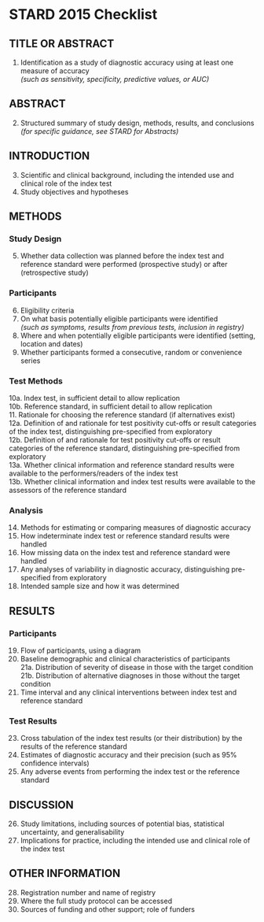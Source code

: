 # STARD 2015 Checklist

## TITLE OR ABSTRACT

1. Identification as a study of diagnostic accuracy using at least one measure of accuracy  
   *(such as sensitivity, specificity, predictive values, or AUC)*

## ABSTRACT

2. Structured summary of study design, methods, results, and conclusions  
   *(for specific guidance, see STARD for Abstracts)*

## INTRODUCTION

3. Scientific and clinical background, including the intended use and clinical role of the index test  
4. Study objectives and hypotheses

## METHODS

### Study Design

5. Whether data collection was planned before the index test and reference standard were performed (prospective study) or after (retrospective study)

### Participants

6. Eligibility criteria  
7. On what basis potentially eligible participants were identified  
   *(such as symptoms, results from previous tests, inclusion in registry)*  
8. Where and when potentially eligible participants were identified (setting, location and dates)  
9. Whether participants formed a consecutive, random or convenience series

### Test Methods

10a. Index test, in sufficient detail to allow replication  
10b. Reference standard, in sufficient detail to allow replication  
11. Rationale for choosing the reference standard (if alternatives exist)  
12a. Definition of and rationale for test positivity cut-offs or result categories of the index test, distinguishing pre-specified from exploratory  
12b. Definition of and rationale for test positivity cut-offs or result categories of the reference standard, distinguishing pre-specified from exploratory  
13a. Whether clinical information and reference standard results were available to the performers/readers of the index test  
13b. Whether clinical information and index test results were available to the assessors of the reference standard

### Analysis

14. Methods for estimating or comparing measures of diagnostic accuracy  
15. How indeterminate index test or reference standard results were handled  
16. How missing data on the index test and reference standard were handled  
17. Any analyses of variability in diagnostic accuracy, distinguishing pre-specified from exploratory  
18. Intended sample size and how it was determined

## RESULTS

### Participants

19. Flow of participants, using a diagram  
20. Baseline demographic and clinical characteristics of participants  
21a. Distribution of severity of disease in those with the target condition  
21b. Distribution of alternative diagnoses in those without the target condition  
22. Time interval and any clinical interventions between index test and reference standard

### Test Results

23. Cross tabulation of the index test results (or their distribution) by the results of the reference standard  
24. Estimates of diagnostic accuracy and their precision (such as 95% confidence intervals)  
25. Any adverse events from performing the index test or the reference standard

## DISCUSSION

26. Study limitations, including sources of potential bias, statistical uncertainty, and generalisability  
27. Implications for practice, including the intended use and clinical role of the index test

## OTHER INFORMATION

28. Registration number and name of registry  
29. Where the full study protocol can be accessed  
30. Sources of funding and other support; role of funders

